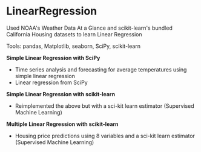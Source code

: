 # LinearRegression

Used NOAA's Weather Data At a Glance and scikit-learn's bundled California Housing datasets to learn Linear Regression

Tools: pandas, Matplotlib, seaborn, SciPy, scikit-learn

**Simple Linear Regression with SciPy**
- Time series analysis and forecasting for average temperatures using simple linear regression
- Linear regression from SciPy

**Simple Linear Regression with scikit-learn**
- Reimplemented the above but with a sci-kit learn estimator (Supervised Machine Learning)

**Multiple Linear Regression with scikit-learn**
- Housing price predictions using 8 variables and a sci-kit learn estimator (Supervised Machine Learning)
